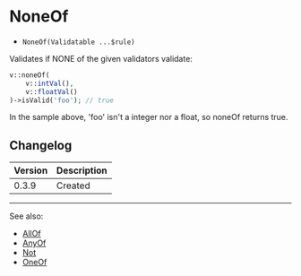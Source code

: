 # NoneOf

- `NoneOf(Validatable ...$rule)`

Validates if NONE of the given validators validate:

```php
v::noneOf(
    v::intVal(),
    v::floatVal()
)->isValid('foo'); // true
```

In the sample above, 'foo' isn't a integer nor a float, so noneOf returns true.

## Changelog

Version | Description
--------|-------------
  0.3.9 | Created

***
See also:

- [AllOf](AllOf.md)
- [AnyOf](AnyOf.md)
- [Not](Not.md)
- [OneOf](OneOf.md)
